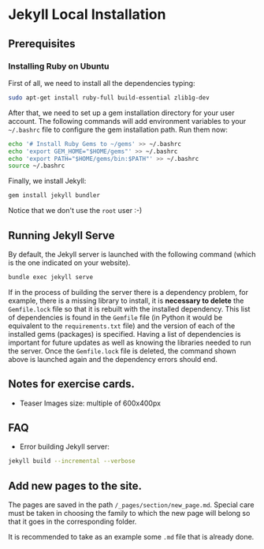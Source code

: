 # Jekyll Local Installation

## Prerequisites

### Installing Ruby on Ubuntu

First of all, we need to install all the dependencies typing:

```bash
sudo apt-get install ruby-full build-essential zlib1g-dev
```

After that, we need to set up a gem installation directory for your user account. The following commands will add environment variables to your `~/.bashrc` file to configure the gem installation path. Run them now:

```bash
echo '# Install Ruby Gems to ~/gems' >> ~/.bashrc
echo 'export GEM_HOME="$HOME/gems"' >> ~/.bashrc
echo 'export PATH="$HOME/gems/bin:$PATH"' >> ~/.bashrc
source ~/.bashrc
```

Finally, we install Jekyll:

```bash
gem install jekyll bundler
```

Notice that we don't use the `root` user :-)

## Running Jekyll Serve

By default, the Jekyll server is launched with the following command (which is the one indicated on your website).

```bash
bundle exec jekyll serve
```

If in the process of building the server there is a dependency problem, for example, there is a missing library to install, it is **necessary to delete** the `Gemfile.lock` file so that it is rebuilt with the installed dependency. This list of dependencies is found in the `Gemfile` file (in Python it would be equivalent to the `requirements.txt` file) and the version of each of the installed gems (packages) is specified. Having a list of dependencies is important for future updates as well as knowing the libraries needed to run the server. Once the `Gemfile.lock` file is deleted, the command shown above is launched again and the dependency errors should end.

## Notes for exercise cards.

- Teaser Images size: multiple of 600x400px


## FAQ

- Error building Jekyll server: 

```bash
jekyll build --incremental --verbose
```


## Add new pages to the site.

The pages are saved in the path `/_pages/section/new_page.md`. Special care must be taken in choosing the family to which the new page will belong so that it goes in the corresponding folder.

It is recommended to take as an example some `.md` file that is already done. 